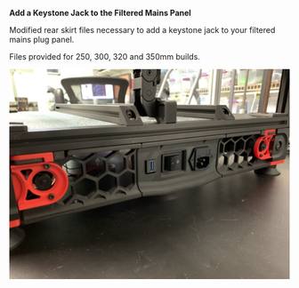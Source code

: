 <B>Add a Keystone Jack to the Filtered Mains Panel</B>

Modified rear skirt files necessary to add a keystone jack to your filtered mains plug panel.  

Files provided for 250, 300, 320 and 350mm builds.

![Rear View](Images/rear.jpg)

